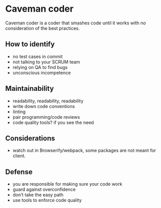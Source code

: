 # Caveman coder

Caveman coder is a coder that smashes code until it works with no consideration of the best practices.

## How to identify

- no test cases in commit
- not talking to your SCRUM team
- relying on QA to find bugs
- unconscious incompetence

## Maintainability

- readability, readability, readability
- write down code conventions
- linting
- pair programming/code reviews
- code quality tools? if you see the need

## Considerations

- watch out in Browserify/webpack, some packages are not meant for client.

## Defense

- you are responsible for making sure your code work
- guard against overconfidence
- don’t take the easy path
- use tools to enforce code quality

